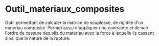 # Outil_materiaux_composites
 
Outil permettant de calculer la matrice de souplesse, de rigidité d'un matériau composite. Permet aussi d'appliquer une contrainte et de voir l'ordre de cassure des plis du matériau avec la force à laquelle ils cassent ainsi que la nature de la rupture.
